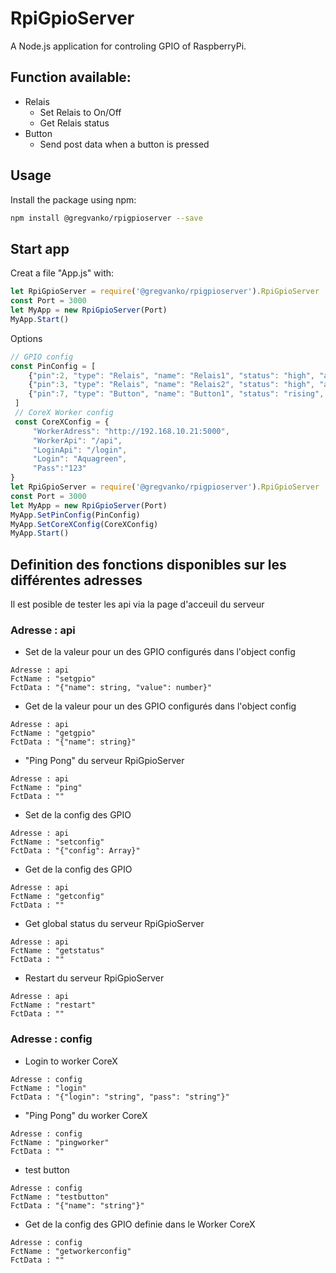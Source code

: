 # RpiGpioServer
A Node.js application for controling GPIO of RaspberryPi.

## Function available:
* Relais
    * Set Relais to On/Off
    * Get Relais status
* Button
    * Send post data when a button is pressed

## Usage
Install the package using npm:
```bash
npm install @gregvanko/rpigpioserver --save
```

## Start app
Creat a file "App.js" with:
```js
let RpiGpioServer = require('@gregvanko/rpigpioserver').RpiGpioServer
const Port = 3000
let MyApp = new RpiGpioServer(Port)
MyApp.Start()
```
Options
```js
// GPIO config
const PinConfig = [
    {"pin":2, "type": "Relais", "name": "Relais1", "status": "high", "activelow" : true, "timeout": 10},
    {"pin":3, "type": "Relais", "name": "Relais2", "status": "high", "activelow" : true, "timeout": 10},
    {"pin":7, "type": "Button", "name": "Button1", "status": "rising", "debouncetimeout" : 500}
 ]
 // CoreX Worker config
 const CoreXConfig = {
     "WorkerAdress": "http://192.168.10.21:5000",
     "WorkerApi": "/api",
     "LoginApi": "/login",
     "Login": "Aquagreen",
     "Pass":"123"
}
let RpiGpioServer = require('@gregvanko/rpigpioserver').RpiGpioServer
const Port = 3000
let MyApp = new RpiGpioServer(Port)
MyApp.SetPinConfig(PinConfig)
MyApp.SetCoreXConfig(CoreXConfig)
MyApp.Start()
```
## Definition des fonctions disponibles sur les différentes adresses
Il est posible de tester les api via la page d'acceuil du serveur
### Adresse : api
* Set de la valeur pour un des GPIO configurés dans l'object config
```
Adresse : api
FctName : "setgpio"
FctData : "{"name": string, "value": number}"
```

* Get de la valeur pour un des GPIO configurés dans l'object config
```
Adresse : api
FctName : "getgpio"
FctData : "{"name": string}"
```

* "Ping Pong" du serveur RpiGpioServer 
```
Adresse : api
FctName : "ping"
FctData : ""
```

* Set de la config des GPIO
```
Adresse : api
FctName : "setconfig"
FctData : "{"config": Array}"
```

* Get de la config des GPIO
```
Adresse : api
FctName : "getconfig"
FctData : ""
```

* Get global status du serveur RpiGpioServer 
```
Adresse : api
FctName : "getstatus"
FctData : ""
```

* Restart du serveur RpiGpioServer 
```
Adresse : api
FctName : "restart"
FctData : ""
```

### Adresse : config
* Login to worker CoreX
```
Adresse : config
FctName : "login"
FctData : "{"login": "string", "pass": "string"}"
```

* "Ping Pong" du worker CoreX
```
Adresse : config
FctName : "pingworker"
FctData : ""
```

* test button
```
Adresse : config
FctName : "testbutton"
FctData : "{"name": "string"}"
```

* Get de la config des GPIO definie dans le Worker CoreX
```
Adresse : config
FctName : "getworkerconfig"
FctData : ""
```